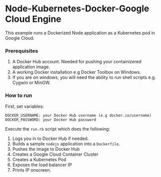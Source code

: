 # Node-Kubernetes-Docker-Google Cloud Engine #

This example runs a Dockerized Node application as a Kubernetes pod in Google Cloud.

### Prerequisites ###

1. A Docker Hub account. Needed for pushing your containizered application image.
2. A working Docker installation e.g Docker Toolbox on Windows.
3. If you are on windows, you will need the ability to run shell scripts e.g. Cygwin or MinGW.

### How to run ###

First, set variables:

```
DOCKER_USERNAME: your Docker Hub username (e.g docker.io/username)
DOCKER_PASSWORD: your Docker Hub password
```

Execute the `run.rb` script which does the following:

1. Logs you in to Docker Hub if needed.
1. Builds a sample `nodejs` application into a `Dockerfile`.
2. Pushes the image to Docker Hub
3. Creates a Google Cloud Container Cluster
4. Creates a Kubernetes Pod
5. Exposes the load balancer IP 
6. Prints IP onscreen.
